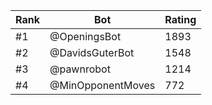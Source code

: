 Rank|Bot|Rating
---|---|---
#1|@OpeningsBot|1893
#2|@DavidsGuterBot|1548
#3|@pawnrobot|1214
#4|@MinOpponentMoves|772
